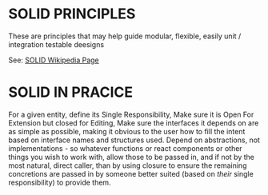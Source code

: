 SOLID PRINCIPLES
================

These are principles that may help guide modular, flexible, easily unit / integration testable deesigns

See: [SOLID Wikipedia Page](https://en.wikipedia.org/wiki/SOLID)

SOLID IN PRACICE
================

For a given entity, define its Single Responsibility, Make sure it is Open For Extension but closed for Editing,
Make sure the interfaces it depends on are as simple as possible, making it obvious to the user how to fill the intent based
on interface names and structures used. Depend on abstractions, not implementations - so whatever functions or
react components or other things you wish to work with, allow those to be passed in, and if not by the most natural, direct caller,
than by using closure to ensure the remaining concretions are passed in by someone better suited (based on *their* single responsibility)
to provide them.